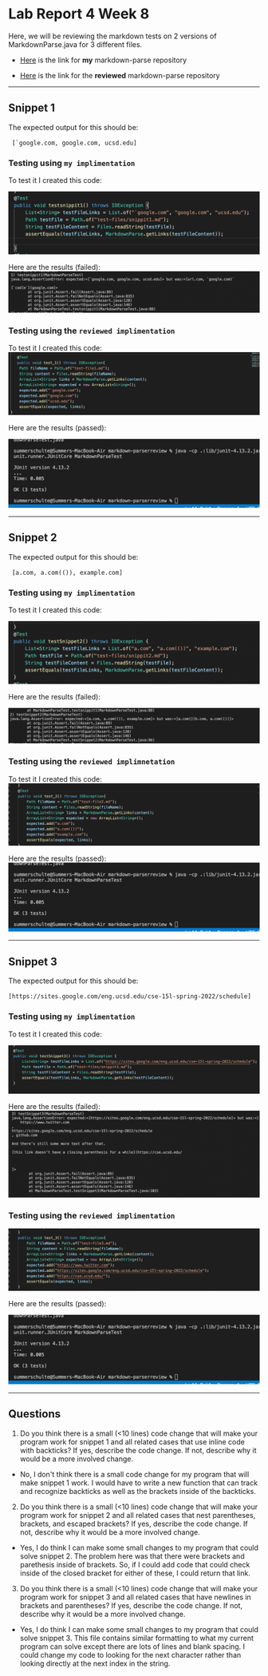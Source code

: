 # Lab Report 4 Week 8
Here, we will be reviewing the markdown tests on 2 versions of MarkdownParse.java for 3 different files. 

- [Here](https://github.com/summerschulte/markdown-parser) is the link for **my** markdown-parse repository 

- [Here](https://github.com/NuojinliXu/markdown-parser) is the link for the **reviewed** markdown-parse repository

---

## **Snippet 1**
The expected output for this should be:

     [`google.com, google.com, ucsd.edu]


### Testing using `my implimentation`
To test it I created this code:

![Image](mytest1.png)

Here are the results (failed):
![Image](myfailedtest1.png)

### Testing using the `reviewed implimentation`

To test it I created this code:
![Image](reviewtest1.png)

Here are the results (passed):

![Image](testpassedreview.png)

---
## **Snippet 2**

The expected output for this should be:

     [a.com, a.com(()), example.com]

### Testing using `my implimentation`

To test it I created this code:

![Image](mytest2.png)

Here are the results (failed):

![Image](myfailedtest2.png)

### Testing using the `reviewed implimnetation`

To test it I created this code:
![Image](reviewtest2.png)

Here are the results (passed):
![Image](testpassedreview.png)

---

## **Snippet 3**

The expected output for this should be:

    [https://sites.google.com/eng.ucsd.edu/cse-15l-spring-2022/schedule]

### Testing using `my implimentation`

To test it I created this code:

![Image](mytest3.png)

Here are the results (failed):
![Image](myfailedtest3.png)

### Testing using the `reviewed implimentation`

![Image](reviewtest3.png)

Here are the results (passed):

![Image](testpassedreview.png)

---

## Questions
1. Do you think there is a small (<10 lines) code change that will make your program work for snippet 1 and all related cases that use inline code with backticks? If yes, describe the code change. If not, describe why it would be a more involved change.

- No, I don't think there is a small code change for my program that will make snippet 1 work. I would have to write a new function that can track and recognize backticks as well as the brackets inside of the backticks. 


2. Do you think there is a small (<10 lines) code change that will make your program work for snippet 2 and all related cases that nest parentheses, brackets, and escaped brackets? If yes, describe the code change. If not, describe why it would be a more involved change.

- Yes, I do think I can make some small changes to my program that could solve snippet 2. The problem here was that there were brackets and parethesis inside of brackets. So, if I could add code that could check inside of the closed bracket for either of these, I could return that link. 

3. Do you think there is a small (<10 lines) code change that will make your program work for snippet 3 and all related cases that have newlines in brackets and parentheses? If yes, describe the code change. If not, describe why it would be a more involved change.

- Yes, I do think I can make some small changes to my program that could solve snippet 3. This file contains similar formatting to what my current program can solve except there are lots of lines and blank spacing. I could change my code to looking for the next character rather than looking directly at the next index in the string. 







